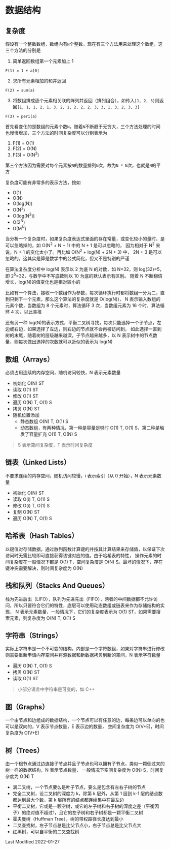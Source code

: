 # 数据结构

## 复杂度

假设有一个整数数组，数组内有`N`个整数，现在有三个方法用来处理这个数组，这三个方法的分别是

1. 简单返回数组第一个元素加上 1

```
F(1) = 1 + a[0]
```

2. 求所有元素相加的和并返回

```
F(2) = sum(a)
```

3. 将数组排成逐个元素相关联的阵列并返回（排列组合），如传入`[1, 2, 3]`则返回`[1, 1, 1, 2, 1, 3, 2, 1, 2, 2, 2, 3, 3, 1, 3, 2, 3, 3]`

```
F(3) = peri(a)
```

首先看变化的是数组的元素个数`N`，随着`N`不断趋于无穷大，三个方法处理的时间也慢慢增加，三个方法的时间复杂度可以分别表示为

1. F(1) = O(1)
2. F(2) = O(N)
3. F(3) = O(N<sup>2</sup>)

第三个方法因为需要对每个元素按`N`的数量排列`N`次，故为`N * N`次，也就是`N`的平方

复杂度可能有非常多的表示方法，按如

- O(1)
- O(N)
- O(log(N))
- O(N<sup>2</sup>)
- O(log(N<sup>2</sup>))
- O(2<sup>N</sup>)
- O(M<sup>N</sup>)

当分析一个复杂度时，如果复杂度表达式里面的存在常量，或变化较小的量时，是可以忽略掉的，如 O(N<sup>2</sup> + N + 1) 中的 N + 1 是可以忽略的，
因为相对于 N<sup>2</sup> 来说，N + 1 的变化太小了。再比如 O(N<sup>2</sup> + log(N) + 2N + 3) 中，
2N + 3 是可以忽略的。这其实是算是数学中的公式简化，但又不是特别的严谨

在算法复杂度分析中 log(N) 表示以 2 为底 N 的对数，如 N=32，则 log(32)=5，即 2<sup>5</sup>=32，与数学中不写底数则以 10 为底的默认表示有区别。
随着 N 不断翻倍增长，log(N)的值变化也是相对较小的

比如有一个算法，接收一个数组作为参数，每次循环执行时都将数组一分为二，直到只剩下一个元素，那么这个算法的复杂度就是 O(log(N))，
N 表示输入数组的元素个数，当数组为 8 个元素时，算法循环 3 次，当数组元素为 16 个时，算法循环 4 次，以此类推

还有另一种 log(N)的表示方式，平衡二叉树寻找，每次只能选择一个子节点，左边或右边，如果选择了左边，则右边的节点就不会再被访问到，
如此选择一直到树的末尾，随着树的层级越来越深，子节点越来越多，以 N 表示树中的节点数量，则每次做出选择的次数就可以近似的表示为 log(N)

## 数组（Arrays）

必须占用连续的内存空间，随机访问较快，N 表示元素数量

- 初始化 O(N) ST
- 读取 O(1) ST
- 修改 O(1) ST
- 遍历 O(N) T, O(1) S
- 拷贝 O(N) ST
- 随机位置添加
  - 静态数组 O(N) T, O(1) S
  - 动态数组，有两种情况，第一种是容量足够时 O(1) T, O(1) S，第二种是触发了容量扩充 O(1) T, O(N) S

> S 表示空间复杂度，T 表示时间复杂度

## 链表（Linked Lists）

不要求连续的内存空间，随机访问较慢，i 表示索引（从 0 开始），N 表示元素数量

- 初始化 O(N) ST
- 读取 O(i) T, O(1) S
- 修改 O(i) T, O(1) S
- 复制 O(N) ST
- 遍历 O(N) T, O(1) S

## 哈希表（Hash Tables）

以键值对存储数据，通过散列函数计算键的并按其计算结果来存储值，以保证下次访问时无需比较即可直接获得该键对应的值。由于哈希表的特性，
操作元素的时间复杂度在一般情况下都是 O(1) T，空间复杂度是 O(N) S。最坏的情况下，存在键冲突需要解决，则时间复杂度为 O(N)

## 栈和队列（Stacks And Queues）

栈为先进后出（LIFO），队列为先进先出（FIFO），两者的中间数据都不允许访问，所以只要符合它们的特性，底层可以使用动态数组或链表来作为存储结构的实现，
N 表示元素数量，一般情况下，它们的复杂度表示为 O(1) ST，如果需要搜索元素，则复杂度为 O(N) T, O(1) S

## 字符串（Strings）

实际上字符串是一个不可变的结构，内部是一个字符数组，如果对字符串进行修改则需要重新申请内存空间并将源数据和新数据拷贝到新的空间，N 表示字符数量

- 遍历 O(N) T, O(1) S
- 拷贝 O(N) ST
- 读取 O(1) ST

> 小部分语言中字符串是可变的，如 C++

## 图（Graphs）

一个由节点和边组成的数据结构，一个节点可以有任意的边，每条边可以单向的也可以是双向的，V 表示节点数量，E 表示边的数量，
空间复杂度为 O(V+E)，时间复杂度为 O(V+E)

## 树（Trees）

由一个根节点通过边连接子节点并且子节点也可以拥有子节点，类似一颗倒过来的树一样的数据结构，N 表示节点数量，
一般情况下空间复杂度为 O(N) S，时间复杂度为 O(N) T

- 满二叉树，一个节点要么是叶子节点，要么是包含有左右子树的节点
- 完全二叉树，设二叉树的深度为 k，除第 k 层外，从第 1 层到 k-1 层的结点数都达到最大个数，第 k 层所有的结点都连续集中在最左边
- 平衡二叉树，它或是一颗空树，或它的左子树和右子树的深度之差（平衡因子）的绝对值不超过1，且它的左子树和右子树都是一颗平衡二叉树
- 霍夫曼树（Huffman Tree），树的带权路径长度达到最小
- 二叉查找树，左子节点总是比父节点小，右子节点总是比父节点大
- 红黑树，可以自平衡的二叉查找树

Last Modified 2022-01-27
